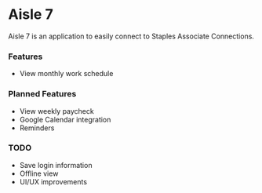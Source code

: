 # Aisle 7
Aisle 7 is an application to easily connect to Staples Associate Connections.

### Features
  - View monthly work schedule

### Planned Features
  - View weekly paycheck
  - Google Calendar integration
  - Reminders

### TODO
  - Save login information
  - Offline view
  - UI/UX improvements
